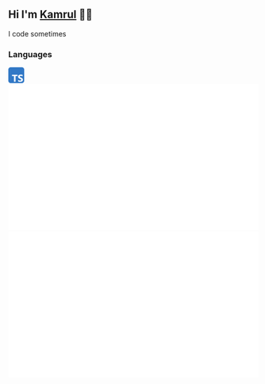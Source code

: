 ## Hi I'm [Kamrul](https://www.linkedin.com/in/kamrul-tarafder/) 👋🏽
I code sometimes <br>
### Languages
<a href="https://www.typescriptlang.org/" target="_blank"><img align="left" alt="typescriptlang.org" height="32px" src="https://github.com/ktarafder/profile-assets/blob/main/typescript-logo.svg" /></a>
<br><br>
![](https://raw.githubusercontent.com/ktarafder/githubstats/master/generated/overview.svg#gh-dark-mode-only)
![](https://raw.githubusercontent.com/ktarafder/githubstats/master/generated/overview.svg#gh-light-mode-only)

<!--
**ktarafder/ktarafder** is a ✨ _special_ ✨ repository because its `README.md` (this file) appears on your GitHub profile.

Here are some ideas to get you started:

- 🔭 I’m currently working on ...
- 🌱 I’m currently learning ...
- 👯 I’m looking to collaborate on ...
- 🤔 I’m looking for help with ...
- 💬 Ask me about ...
- 📫 How to reach me: ...
- 😄 Pronouns: ...
- ⚡ Fun fact: ...
-->
